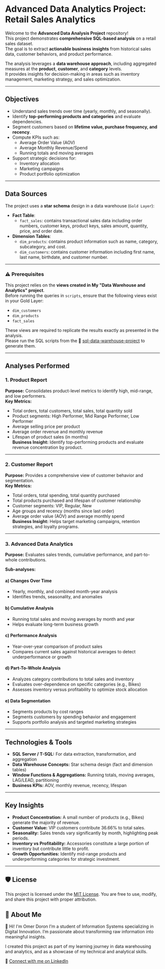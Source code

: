 # Advanced Data Analytics Project: Retail Sales Analytics

Welcome to the **Advanced Data Analysis Project** repository!  
This project demonstrates **comprehensive SQL-based analysis** on a retail sales dataset.  
The goal is to extract **actionable business insights** from historical sales data, customer behaviors, and product performance.

The analysis leverages a **data warehouse approach**, including aggregated measures at the **product**, **customer**, and **category** levels.  
It provides insights for decision-making in areas such as inventory management, marketing strategy, and sales optimization.

---

## Objectives
- Understand sales trends over time (yearly, monthly, and seasonally).  
- Identify **top-performing products and categories** and evaluate dependencies.  
- Segment customers based on **lifetime value, purchase frequency, and recency**.  
- Compute KPIs such as:
    - Average Order Value (AOV)  
    - Average Monthly Revenue/Spend  
    - Running totals and moving averages  
- Support strategic decisions for:
    - Inventory allocation  
    - Marketing campaigns  
    - Product portfolio optimization  

---

## Data Sources
The project uses a **star schema** design in a data warehouse (`Gold Layer`):

- **Fact Table**:
  - `fact_sales`: contains transactional sales data including order numbers, customer keys, product keys, sales amount, quantity, price, and order date.  
- **Dimension Tables**:
  - `dim_products`: contains product information such as name, category, subcategory, and cost.  
  - `dim_customers`: contains customer information including first name, last name, birthdate, and customer number.  

---

### ⚠️ Prerequisites

This project relies on the **views created in My "Data Warehouse and Analytics" project**.  
Before running the queries in `scripts`, ensure that the following views exist in your Gold Layer:

- `dim_customers`
- `dim_products`
- `fact_sales`

These views are required to replicate the results exactly as presented in the analysis.  
Please run the SQL scripts from the 🔗 [sql-data-warehouse-project](https://github.com/omerdoron3101/sql-data-warehouse-project/tree/main) to generate them.

---

## Analyses Performed

### 1. Product Report
**Purpose:** Consolidates product-level metrics to identify high, mid-range, and low performers.  
**Key Metrics:**
- Total orders, total customers, total sales, total quantity sold
- Product segments: High Performer, Mid Range Performer, Low Performer   
- Average selling price per product  
- Average order revenue and monthly revenue  
- Lifespan of product sales (in months)  
**Business Insight:** Identify top-performing products and evaluate revenue concentration by product.

---

### 2. Customer Report
**Purpose:** Provides a comprehensive view of customer behavior and segmentation.  
**Key Metrics:**
- Total orders, total spending, total quantity purchased  
- Total products purchased and lifespan of customer relationship  
- Customer segments: VIP, Regular, New  
- Age groups and recency (months since last order)  
- Average order value (AOV) and average monthly spend  
**Business Insight:** Helps target marketing campaigns, retention strategies, and loyalty programs.

---

### 3. Advanced Data Analytics
**Purpose:** Evaluates sales trends, cumulative performance, and part-to-whole contributions.  

**Sub-analyses:**

#### a) Changes Over Time
- Yearly, monthly, and combined month-year analysis  
- Identifies trends, seasonality, and anomalies  

#### b) Cumulative Analysis
- Running total sales and moving averages by month and year  
- Helps evaluate long-term business growth  

#### c) Performance Analysis
- Year-over-year comparison of product sales  
- Compares current sales against historical averages to detect underperformance or growth  

#### d) Part-To-Whole Analysis
- Analyzes category contributions to total sales and inventory  
- Evaluates over-dependence on specific categories (e.g., Bikes)  
- Assesses inventory versus profitability to optimize stock allocation  

#### e) Data Segmentation
- Segments products by cost ranges  
- Segments customers by spending behavior and engagement  
- Supports portfolio analysis and targeted marketing strategies  

---

## Technologies & Tools
- **SQL Server / T-SQL:** For data extraction, transformation, and aggregation  
- **Data Warehouse Concepts:** Star schema design (fact and dimension tables)  
- **Window Functions & Aggregations:** Running totals, moving averages, LAG/LEAD, partitioning  
- **Business KPIs:** AOV, monthly revenue, recency, lifespan  

---

## Key Insights
- **Product Concentration:** A small number of products (e.g., Bikes) generate the majority of revenue.  
- **Customer Value:** VIP customers contribute 36.66% to total sales.  
- **Seasonality:** Sales trends vary significantly by month, highlighting peak periods.  
- **Inventory vs Profitability:** Accessories constitute a large portion of inventory but contribute little to profit.  
- **Growth Opportunities:** Identify mid-range products and underperforming categories for strategic investment.  

---

## 🛡️ License

This project is licensed under the [MIT License](LICENSE). You are free to use, modify, and share this project with proper attribution.

## 🌟 About Me

👋 Hi! I'm Omer Doron
I’m a student of Information Systems specializing in Digital Innovation.
I’m passionate about transforming raw information into meaningful insights.

I created this project as part of my learning journey in data warehousing and analytics, and as a showcase of my technical and analytical skills.

🔗 [Connect with me on LinkedIn](https://www.linkedin.com/in/omer-doron-a070732b1/)

